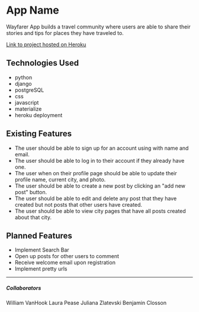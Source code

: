 # App Name
Wayfarer App builds a travel community where users are able to share their stories and tips for places they have traveled to.


[Link to project hosted on Heroku]()

## Technologies Used
- python
- django
- postgreSQL
- css
- javascript
- materialize
- heroku deployment

## Existing Features

- The user should be able to sign up for an account using with name and email.
- The user should be able to log in to their account if they already have one.
- The user when on their profile page should be able to update their profile name, current city, and photo.
- The user should be able to create a new post by clicking an "add new post" button.
- The user should be able to edit and delete any post that they have created but not posts that other users have created.
- The user should be able to view city pages that have all posts created about that city.


## Planned Features

- Implement Search Bar
- Open up posts for other users to comment
- Receive welcome email upon registration
- Implement pretty urls

---

##### Collaborators
William VanHook
Laura Pease
Juliana Zlatevski
Benjamin Closson